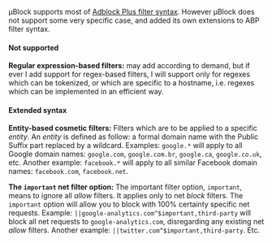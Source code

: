 µBlock supports most of [Adblock Plus filter syntax](https://adblockplus.org/en/filter-cheatsheet). However µBlock does not support some very specific case, and added its own extensions to ABP filter syntax.

#### Not supported

**Regular expression-based filters:** may add according to demand, but if ever I add support for regex-based filters, I will support only for regexes which can be tokenized, or which are specific to a hostname, i.e. regexes which can be implemented in an efficient way.

#### Extended syntax

**Entity-based cosmetic filters:** Filters which are to be applied to a specific _entity_. An _entity_ is defined as follow: a formal domain name with the Public Suffix part replaced by a wildcard. Examples: `google.*`  will apply to all Google domain names: `google.com`, `google.com.br`, `google.ca`, `google.co.uk`, etc. Another example: `facebook.*` will apply to all similar Facebook domain names: `facebook.com`, `facebook.net`.

**The `important` net filter option:** The important filter option, `important`, means to ignore all _allow_ filters. It applies only to net _block_ filters. The `important` option will allow you to block with 100% certainty specific net requests. Example: `||google-analytics.com^$important,third-party` will block all net requests to `google-analytics.com`, disregarding any existing net _allow_ filters. Another example: `||twitter.com^$important,third-party`. Etc.